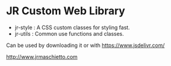 # JR Custom Web Library

- jr-style : A CSS custom classes for styling fast.
- jr-utils : Common use functions and classes.

Can be used by downloading it or with https://www.jsdelivr.com/

http://www.jrmaschietto.com

